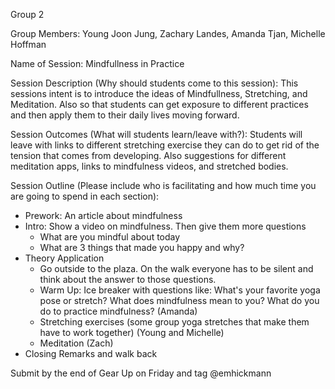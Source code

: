 Group 2

Group Members: Young Joon Jung, Zachary Landes, Amanda Tjan, Michelle Hoffman

Name of Session: Mindfullness in Practice

Session Description (Why should students come to this session): This sessions intent is to introduce the ideas of Mindfullness, Stretching, and Meditation. Also so that students can get exposure to different practices and then apply them to their daily lives moving forward.

Session Outcomes (What will students learn/leave with?):
Students will leave with links to different stretching exercise they can do to get rid of the tension that comes from developing. Also suggestions for different meditation apps, links to mindfulness videos, and stretched bodies.

Session Outline (Please include who is facilitating and how much time you are going to spend in each section):
  - Prework: An article about mindfulness 
  - Intro: Show a video on mindfulness. Then give them more questions
    - What are you mindful about today
    - What are 3 things that made you happy and why?  
  - Theory Application 
    - Go outside to the plaza. On the walk everyone has to be silent and think about the answer to those questions.
    - Warm Up: Ice breaker with questions like: What's your favorite yoga pose or stretch? What does mindfulness mean to you?   What do you do to practice mindfulness? (Amanda)
    - Stretching exercises (some group yoga stretches that make them have to work together) (Young and Michelle)
    - Meditation (Zach)
  - Closing Remarks and walk back

Submit by the end of Gear Up on Friday and tag @emhickmann
